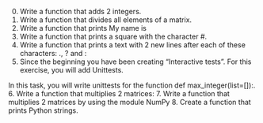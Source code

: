 0. Write a function that adds 2 integers.
1. Write a function that divides all elements of a matrix.
2. Write a function that prints My name is <first name> <last name>
3. Write a function that prints a square with the character #.
4. Write a function that prints a text with 2 new lines after each of these characters: ., ? and :
5. Since the beginning you have been creating “Interactive tests”. For this exercise, you will add Unittests.



In this task, you will write unittests for the function def max_integer(list=[]):.
6. Write a function that multiplies 2 matrices:
7. Write a function that multiplies 2 matrices by using the module NumPy
8. Create a function that prints Python strings.
